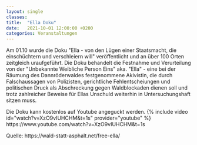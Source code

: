 ```yaml
---
layout: single
classes: 
title:  "Ella Doku"
date:   2021-10-01 12:00:00 +0200
categories: Veranstaltungen
---
```


Am 01.10 wurde die Doku "Ella - von den Lügen einer Staatsmacht, die einschüchtern und verschleiern will" veröffentlicht und an über 100 Orten zeitgleich uraufgeführt. Die Doku 
behandelt die Festnahme und Verurteilung von der "Unbekannte Weibliche Person Eins" aka. "Ella" - eine bei der Räumung des Dannröderwaldes
festgenommene Akivistin, die durch Falschaussagen von Polizisten, gerichtliche Fehlentscheiungen und politischen Druck als Abschreckung gegen Waldblockaden dienen soll und trotz 
zahlreicher Beweise für Ellas Unschuld weiterhin in Untersuchungshaft sitzen muss. <br>
<p></p>
Die Doku kann kostenlos auf Youtube angeguckt werden. 
{% include video id="watch?v=XzO9vIUHCHM&t=1s" provider="youtube" %}
https://www.youtube.com/watch?v=XzO9vIUHCHM&t=1s
<p></p>
<p></p>
<p></p>
<p></p>
<p></p>
<p></p>
<p></p>
<p></p>
Quelle:
https://wald-statt-asphalt.net/free-ella/
